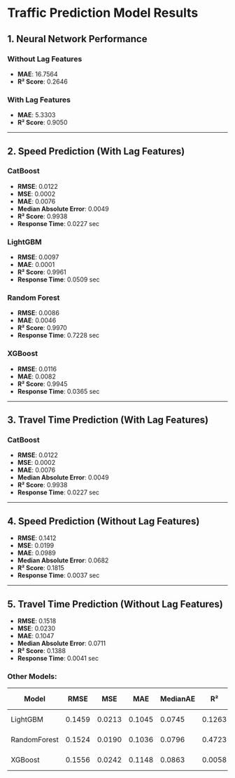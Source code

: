# Traffic Prediction Model Results

## 1. Neural Network Performance

### Without Lag Features
- **MAE**: 16.7564  
- **R² Score**: 0.2646  

### With Lag Features
- **MAE**: 5.3303  
- **R² Score**: 0.9050  

---

## 2. Speed Prediction (With Lag Features)

### **CatBoost**
- **RMSE**: 0.0122  
- **MSE**: 0.0002  
- **MAE**: 0.0076  
- **Median Absolute Error**: 0.0049  
- **R² Score**: 0.9938  
- **Response Time**: 0.0227 sec  

### **LightGBM**
- **RMSE**: 0.0097  
- **MAE**: 0.0001  
- **R² Score**: 0.9961  
- **Response Time**: 0.0509 sec  

### **Random Forest**
- **RMSE**: 0.0086  
- **MAE**: 0.0046  
- **R² Score**: 0.9970  
- **Response Time**: 0.7228 sec  

### **XGBoost**
- **RMSE**: 0.0116  
- **MAE**: 0.0082  
- **R² Score**: 0.9945  
- **Response Time**: 0.0365 sec  

---

## 3. Travel Time Prediction (With Lag Features)

### **CatBoost**
- **RMSE**: 0.0122  
- **MSE**: 0.0002  
- **MAE**: 0.0076  
- **Median Absolute Error**: 0.0049  
- **R² Score**: 0.9938  
- **Response Time**: 0.0227 sec  

---

## 4. Speed Prediction (Without Lag Features)

- **RMSE**: 0.1412  
- **MSE**: 0.0199  
- **MAE**: 0.0989  
- **Median Absolute Error**: 0.0682  
- **R² Score**: 0.1815  
- **Response Time**: 0.0037 sec  

---

## 5. Travel Time Prediction (Without Lag Features)

- **RMSE**: 0.1518  
- **MSE**: 0.0230  
- **MAE**: 0.1047  
- **Median Absolute Error**: 0.0711  
- **R² Score**: 0.1388  
- **Response Time**: 0.0041 sec 

### Other Models:
| Model         | RMSE   | MSE    | MAE    | MedianAE | R²    | Response Time |
|---------------|--------|--------|--------|----------|--------|----------------|
| LightGBM      | 0.1459 | 0.0213 | 0.1045 | 0.0745   | 0.1263 | 0.0402 sec     |
| RandomForest  | 0.1524 | 0.0190 | 0.1036 | 0.0796   | 0.4723 | 0.4704 sec     |
| XGBoost       | 0.1556 | 0.0242 | 0.1148 | 0.0863   | 0.0058 | 0.0183 sec     |

